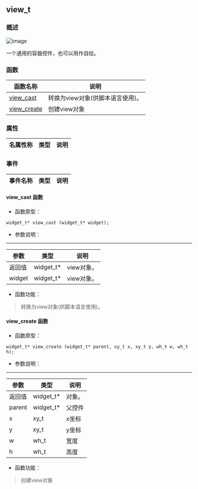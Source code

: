 ## view\_t
### 概述
![image](images/view_t_0.png)

 一个通用的容器控件，也可以用作自绘。
### 函数
<p id="view_t_methods">

| 函数名称 | 说明 | 
| -------- | ------------ | 
| <a href="#view_t_view_cast">view\_cast</a> | 转换为view对象(供脚本语言使用)。 |
| <a href="#view_t_view_create">view\_create</a> | 创建view对象 |
### 属性
<p id="view_t_properties">

| 名属性称 | 类型 | 说明 | 
| -------- | ----- | ------------ | 
### 事件
<p id="view_t_events">

| 事件名称 | 类型  | 说明 | 
| -------- | ----- | ------- | 
#### view\_cast 函数
* 函数原型：

```
widget_t* view_cast (widget_t* widget);
```

* 参数说明：

-----------------------

| 参数 | 类型 | 说明 |
| -------- | ----- | --------- |
| 返回值 | widget\_t* | view对象。 |
| widget | widget\_t* | view对象。 |
* 函数功能：

> <p id="view_t_view_cast"> 转换为view对象(供脚本语言使用)。



#### view\_create 函数
* 函数原型：

```
widget_t* view_create (widget_t* parent, xy_t x, xy_t y, wh_t w, wh_t h);
```

* 参数说明：

-----------------------

| 参数 | 类型 | 说明 |
| -------- | ----- | --------- |
| 返回值 | widget\_t* | 对象。 |
| parent | widget\_t* | 父控件 |
| x | xy\_t | x坐标 |
| y | xy\_t | y坐标 |
| w | wh\_t | 宽度 |
| h | wh\_t | 高度 |
* 函数功能：

> <p id="view_t_view_create"> 创建view对象



